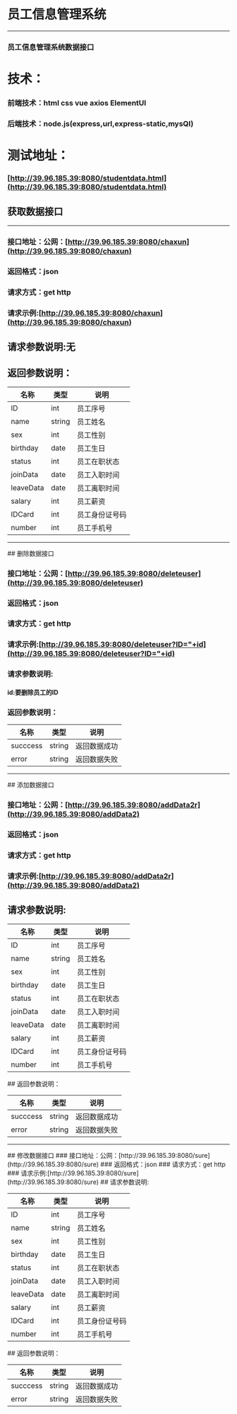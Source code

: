 ﻿
# 员工信息管理系统

<hr>

### 员工信息管理系统数据接口

# 技术：

### 前端技术：html css vue axios ElementUI

### 后端技术：node.js(express,url,express-static,mysQl)

# 测试地址：

### [http://39.96.185.39:8080/studentdata.html](http://39.96.185.39:8080/studentdata.html)

## 获取数据接口

<hr>

### 接口地址：公网：[http://39.96.185.39:8080/chaxun](http://39.96.185.39:8080/chaxun)

### 返回格式：json

### 请求方式：get http

### 请求示例:[http://39.96.185.39:8080/chaxun](http://39.96.185.39:8080/chaxun)

## 请求参数说明:无

## 返回参数说明：

<table>
   <thead>
         <tr>
            <th>名称</th>
            <th>类型</th>
            <th>说明</th>
        </tr>
   </thead>
   <tbody>
        <tr>
            <td>ID</td>
            <td>int</td>
            <td>员工序号</td>
        </tr>
         <tr>
            <td>name</td>
            <td>string</td>
            <td>员工姓名</td>
        </tr>
         <tr>
            <td>sex</td>
            <td>int</td>
            <td>员工性别</td>
        </tr>
         <tr>
            <td>birthday</td>
            <td>date</td>
            <td>员工生日</td>
        </tr>
         <tr>
            <td>status</td>
            <td>int</td>
            <td>员工在职状态</td>
        </tr>
         <tr>
            <td>joinData</td>
            <td>date</td>
            <td>员工入职时间</td>
        </tr>
          <tr>
            <td>leaveData</td>
            <td>date</td>
            <td>员工离职时间</td>
        </tr>
          <tr>
            <td>salary</td>
            <td>int</td>
            <td>员工薪资</td>
        </tr>
         <tr>
            <td>IDCard</td>
            <td>int</td>
            <td>员工身份证号码</td>
        </tr>
         <tr>
            <td>number</td>
            <td>int</td>
            <td>员工手机号</td>
        </tr>
   </tbody>
</table>
<hr>
## 删除数据接口

### 接口地址：公网：[http://39.96.185.39:8080/deleteuser](http://39.96.185.39:8080/deleteuser)

### 返回格式：json

### 请求方式：get http

### 请求示例:[http://39.96.185.39:8080/deleteuser?ID="+id](http://39.96.185.39:8080/deleteuser?ID="+id)

### 请求参数说明:

#### id:要删除员工的ID

### 返回参数说明：

<table>
    <thead>
        <tr>
            <th>名称</th>
            <th>类型</th>
            <th>说明</th>
        </tr>
    </thead>
    <tbody>
        <tr>
            <td>succcess</td>
            <td>string</td>
            <td>返回数据成功</td>
        </tr>
         <tr>
            <td>error</td>
            <td>string</td>
            <td>返回数据失败</td>
        </tr>
    </tbody>
</table>
<hr>
## 添加数据接口

### 接口地址：公网：[http://39.96.185.39:8080/addData2r](http://39.96.185.39:8080/addData2)

### 返回格式：json

### 请求方式：get http

### 请求示例:[http://39.96.185.39:8080/addData2r](http://39.96.185.39:8080/addData2)
## 请求参数说明:
<table>
   <thead>
         <tr>
            <th>名称</th>
            <th>类型</th>
            <th>说明</th>
        </tr>
   </thead>
   <tbody>
        <tr>
            <td>ID</td>
            <td>int</td>
            <td>员工序号</td>
        </tr>
         <tr>
            <td>name</td>
            <td>string</td>
            <td>员工姓名</td>
        </tr>
         <tr>
            <td>sex</td>
            <td>int</td>
            <td>员工性别</td>
        </tr>
         <tr>
            <td>birthday</td>
            <td>date</td>
            <td>员工生日</td>
        </tr>
         <tr>
            <td>status</td>
            <td>int</td>
            <td>员工在职状态</td>
        </tr>
         <tr>
            <td>joinData</td>
            <td>date</td>
            <td>员工入职时间</td>
        </tr>
          <tr>
            <td>leaveData</td>
            <td>date</td>
            <td>员工离职时间</td>
        </tr>
          <tr>
            <td>salary</td>
            <td>int</td>
            <td>员工薪资</td>
        </tr>
         <tr>
            <td>IDCard</td>
            <td>int</td>
            <td>员工身份证号码</td>
        </tr>
         <tr>
            <td>number</td>
            <td>int</td>
            <td>员工手机号</td>
        </tr>
   </tbody>
</table>
## 返回参数说明：
<table>
    <thead>
        <tr>
            <th>名称</th>
            <th>类型</th>
            <th>说明</th>
        </tr>
    </thead>
    <tbody>
        <tr>
            <td>succcess</td>
            <td>string</td>
            <td>返回数据成功</td>
        </tr>
         <tr>
            <td>error</td>
            <td>string</td>
            <td>返回数据失败</td>
        </tr>
    </tbody>
</table>
<hr>
## 修改数据接口
### 接口地址：公网：[http://39.96.185.39:8080/sure](http://39.96.185.39:8080/sure)
### 返回格式：json
### 请求方式：get http
### 请求示例:[http://39.96.185.39:8080/sure](http://39.96.185.39:8080/sure)
## 请求参数说明:
<table>
   <thead>
         <tr>
            <th>名称</th>
            <th>类型</th>
            <th>说明</th>
        </tr>
   </thead>
   <tbody>
        <tr>
            <td>ID</td>
            <td>int</td>
            <td>员工序号</td>
        </tr>
         <tr>
            <td>name</td>
            <td>string</td>
            <td>员工姓名</td>
        </tr>
         <tr>
            <td>sex</td>
            <td>int</td>
            <td>员工性别</td>
        </tr>
         <tr>
            <td>birthday</td>
            <td>date</td>
            <td>员工生日</td>
        </tr>
         <tr>
            <td>status</td>
            <td>int</td>
            <td>员工在职状态</td>
        </tr>
         <tr>
            <td>joinData</td>
            <td>date</td>
            <td>员工入职时间</td>
        </tr>
          <tr>
            <td>leaveData</td>
            <td>date</td>
            <td>员工离职时间</td>
        </tr>
          <tr>
            <td>salary</td>
            <td>int</td>
            <td>员工薪资</td>
        </tr>
         <tr>
            <td>IDCard</td>
            <td>int</td>
            <td>员工身份证号码</td>
        </tr>
         <tr>
            <td>number</td>
            <td>int</td>
            <td>员工手机号</td>
        </tr>
   </tbody>
</table>
## 返回参数说明：
<table>
    <thead>
        <tr>
            <th>名称</th>
            <th>类型</th>
            <th>说明</th>
        </tr>
    </thead>
    <tbody>
        <tr>
            <td>succcess</td>
            <td>string</td>
            <td>返回数据成功</td>
        </tr>
         <tr>
            <td>error</td>
            <td>string</td>
            <td>返回数据失败</td>
        </tr>
    </tbody>
</table>


